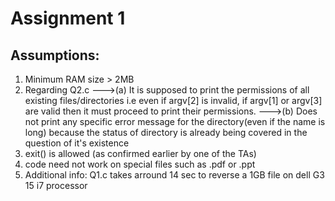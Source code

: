 # Assignment 1
## Assumptions:
1. Minimum RAM size > 2MB
2. Regarding Q2.c --->(a) It is supposed to print the permissions of all existing files/directories i.e even if argv[2] is invalid, if argv[1] or argv[3] are valid then it must proceed to print their permissions.
--->(b) Does not print any specific error message for the directory(even if the name is long) because the status of directory is already being covered in the question of it's existence
3. exit() is allowed (as confirmed earlier by one of the TAs) 
4. code need not work on special files such as .pdf or .ppt
5. Additional info: Q1.c takes arround 14 sec to reverse a 1GB file on dell G3 15 i7 processor
